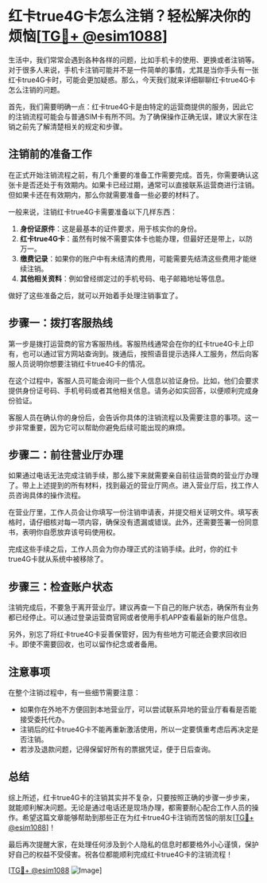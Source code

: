 # 红卡true4G卡怎么注销？轻松解决你的烦恼[[TG💪+ @esim1088](https://t.me/s/esim1088)]

生活中，我们常常会遇到各种各样的问题，比如手机卡的使用、更换或者注销等。对于很多人来说，手机卡注销可能并不是一件简单的事情，尤其是当你手头有一张红卡true4G卡时，可能会更加疑惑。那么，今天我们就来详细聊聊红卡true4G卡怎么注销的问题。

首先，我们需要明确一点：红卡true4G卡是由特定的运营商提供的服务，因此它的注销流程可能会与普通SIM卡有所不同。为了确保操作正确无误，建议大家在注销之前先了解清楚相关的规定和步骤。

## 注销前的准备工作

在正式开始注销流程之前，有几个重要的准备工作需要完成。首先，你需要确认这张卡是否还处于有效期内。如果卡已经过期，通常可以直接联系运营商进行注销。但如果卡还在有效期内，那么你就需要准备一些必要的材料了。

一般来说，注销红卡true4G卡需要准备以下几样东西：
1. **身份证原件**：这是最基本的证件要求，用于核实你的身份。
2. **红卡true4G卡**：虽然有时候不需要实体卡也能办理，但最好还是带上，以防万一。
3. **缴费记录**：如果你的账户中有未结清的费用，可能需要先结清这些费用才能继续注销。
4. **其他相关资料**：例如曾经绑定过的手机号码、电子邮箱地址等信息。

做好了这些准备之后，就可以开始着手处理注销事宜了。

## 步骤一：拨打客服热线

第一步是拨打运营商的官方客服热线。客服热线通常会在你的红卡true4G卡上印有，也可以通过官方网站查询到。拨通后，按照语音提示选择人工服务，然后向客服人员说明你想要注销红卡true4G卡的情况。

在这个过程中，客服人员可能会询问一些个人信息以验证身份。比如，他们会要求提供身份证号码、手机号码或者其他相关信息。请务必如实回答，以便顺利完成身份验证。

客服人员在确认你的身份后，会告诉你具体的注销流程以及需要注意的事项。这一步非常重要，因为它可以帮助你避免后续可能出现的麻烦。

## 步骤二：前往营业厅办理

如果通过电话无法完成注销手续，那么接下来就需要亲自前往运营商的营业厅办理了。带上上述提到的所有材料，找到最近的营业厅网点。进入营业厅后，找工作人员咨询具体的操作流程。

在营业厅里，工作人员会让你填写一份注销申请表，并提交相关证明文件。填写表格时，请仔细核对每一项内容，确保没有遗漏或错误。此外，还需要签署一份同意书，表明你自愿放弃该号码使用权。

完成这些手续之后，工作人员会为你办理正式的注销手续。此时，你的红卡true4G卡就从系统中被移除了。

## 步骤三：检查账户状态

注销完成后，不要急于离开营业厅。建议再查一下自己的账户状态，确保所有业务都已经停止。可以通过登录运营商官网或者使用手机APP查看最新的账户信息。

另外，别忘了将红卡true4G卡妥善保管好，因为有些地方可能还会要求回收旧卡。即使不需要回收，也可以留作纪念或者备用。

## 注意事项

在整个注销过程中，有一些细节需要注意：
- 如果你在外地不方便回到本地营业厅，可以尝试联系异地的营业厅看看是否能接受委托代办。
- 注销后的红卡true4G卡不能再重新激活使用，所以一定要慎重考虑后再决定是否注销。
- 若涉及退款问题，记得保留好所有的票据凭证，便于日后查询。

## 总结

综上所述，红卡true4G卡的注销其实并不复杂，只要按照正确的步骤一步步来，就能顺利解决问题。无论是通过电话还是现场办理，都需要耐心配合工作人员的操作。希望这篇文章能够帮助到那些正在为红卡true4G卡注销而苦恼的朋友[[TG💪+ @esim1088](https://t.me/s/esim1088)]！

最后再次提醒大家，在处理任何涉及到个人隐私的信息时都要格外小心谨慎，保护好自己的权益不受侵害。祝各位都能顺利完成红卡true4G卡的注销流程！

[[TG💪+ @esim1088](https://t.me/s/esim1088) ![Image](https://i.postimg.cc/4NQfJmqS/Snipaste-2025-05-13-00-14-12.png)]